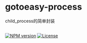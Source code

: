 # gotoeasy-process
child_process的简单封装
<br>
<br>

[![NPM version](https://img.shields.io/npm/v/gotoeasy-process.svg)](https://www.npmjs.com/package/gotoeasy-process)
[![License](https://img.shields.io/badge/License-Apache%202-brightgreen.svg)](http://www.apache.org/licenses/LICENSE-2.0)
<br>
<br>

